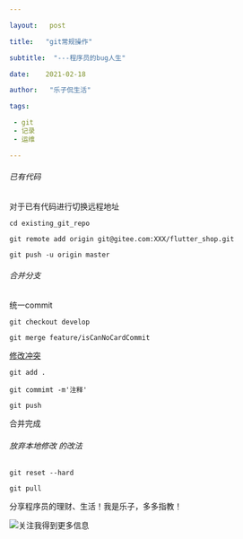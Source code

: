 ```yaml
---

layout:   post

title:   "git常规操作"

subtitle:  "---程序员的bug人生"

date:    2021-02-18

author:   "乐子侃生活"

tags:

 - git
 - 记录
 - 运维

---
```




###### 已有代码

对于已有代码进行切换远程地址

```
cd existing_git_repo

git remote add origin git@gitee.com:XXX/flutter_shop.git

git push -u origin master
```
<!-- more--> 
###### 合并分支

统一commit

```
git checkout develop

git merge feature/isCanNoCardCommit
```

[修改冲突](https://www.blog.rdtalk.cn/2019/07/13/2019-07-13-git-Blog/)

```
git add .

git commimt -m'注释'

git push 
```

合并完成

###### 放弃本地修改 的改法

```
git reset --hard

git pull
```



分享程序员的理财、生活！我是乐子，多多指教！



 ![关注我得到更多信息](https://gitee.com/yingle1991/resource/raw/master/static/blog/passme.png)